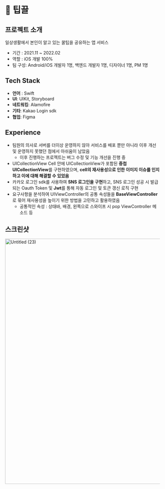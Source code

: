 # 🍯 팁끌

## 프로젝트 소개

일상생활에서 본인이 알고 있는 꿀팁을 공유하는 앱 서비스
- 기간 : 2021.11 ~ 2022.02
- 역할 : iOS 개발 100%
- 팀 구성: Android/iOS 개발자 1명, 백엔드 개발자 1명, 디자이너 1명, PM 1명

## Tech Stack

-   **언어** : Swift
-   **UI**: UIKit, Storyboard
-   **네트워킹**: Alamofire
-   **기타**: Kakao Login sdk
-   **협업**: Figma


## Experience
-   팀원의 의사로 서버를 더이상 운영하지 않아 서비스를 배포 뿐만 아니라 이후 개선 및 운영하지 못했던 점에서 아쉬움이 남았음
    -   이후 진행하는 프로젝트는 버그 수정 및 기능 개선을 진행 중
-   UICollectionView Cell 안에 UICollectionView가 포함된 **중첩 UICollectionView**를 구현하였으며, **cell의 재사용성으로 인한 이미지 이슈를 인지하고 이에 대해 해결할 수 있었음**
-   카카오 로그인 sdk를 사용하여 **SNS 로그인을 구현**하고, SNS 로그인 성공 시 발급되는 Oauth Token 및 **Jwt**를 통해 자동 로그인 및 토큰 갱신 로직 구현
-   요구사항을 분석하여 UIViewController의 공통 속성들을 **BaseViewController**로 묶어 재사용성을 높이기 위한 방법을 고민하고 활용하였음
    -   공통적인 속성 : 상태바, 배경, 왼쪽으로 스와이프 시 pop ViewController 메소드 등

## 스크린샷
<img width="800" alt="Untitled (23)" src="https://github.com/runner-be/RunnerBe-iOS/assets/37764504/78a29f96-b786-4936-a35c-b39a13d85b64">
